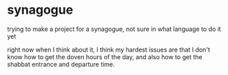 # synagogue
trying to make a project for a synagogue, not sure in what language to do it yet

right now when I think about it, I think my hardest issues are that I don't know how to get the
doven hours of the day, and also how to get the shabbat entrance and departure time.
